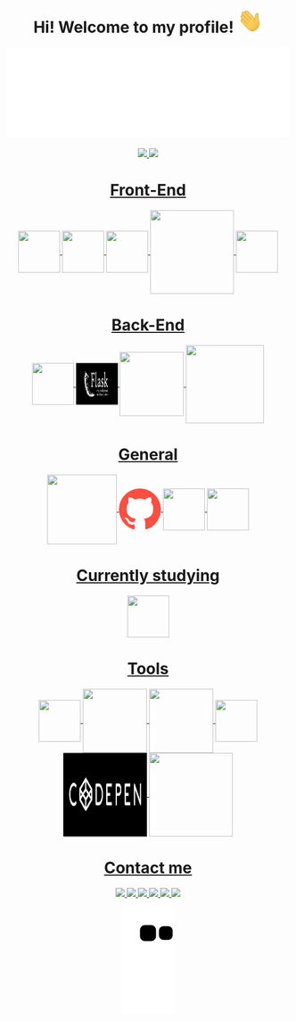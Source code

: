 <!-- Main Title -->
<div align="center">
  <h1>Hi! Welcome to my profile! <img height="45" width="45" src="Hi.gif"></h1>
  <img src="Header.svg">
  <br>
  <br>

  <!-- Stats -->
  <a href="https://github.com/Erick-Pavani">
  <img height="180em" src="https://github-readme-stats.vercel.app/api?username=Erick-Pavani&show_icons=true&theme=tokyonight&include_all_commits=true&count_private=true" />
  <img height="180em" src="https://github-readme-stats.vercel.app/api/top-langs/?username=Erick-Pavani&layout=compact&langs_count=7&theme=tokyonight" />
  
  <!-- Front-End -->
  <h1>Front-End</h1>
  <img align="center" justify="left" height="75" width="75" src="https://cdn.jsdelivr.net/gh/devicons/devicon/icons/html5/html5-plain-wordmark.svg" />
  <img align="center" height="75" width="75" src="https://cdn.jsdelivr.net/gh/devicons/devicon/icons/css3/css3-plain-wordmark.svg" />
  <img align="center" height="75" width="75" src="https://cdn.jsdelivr.net/gh/devicons/devicon/icons/bootstrap/bootstrap-original-wordmark.svg" />       
  <img align="center" height="150" width="150" src="https://cdn.jsdelivr.net/gh/devicons/devicon/icons/tailwindcss/tailwindcss-original-wordmark.svg" />
  <img align="center" height="75" width="75" src="https://cdn.jsdelivr.net/gh/devicons/devicon/icons/javascript/javascript-plain.svg" />

  <!-- Back-End -->
  <h1>Back-End</h1>
  <img align="center" height="75" width="75" src="https://cdn.jsdelivr.net/gh/devicons/devicon/icons/python/python-original.svg" />
  <img align="center" height="75" width="75" src="Flask-logo.png" />
  <img align="center" height="115" width="115" src="https://cdn.jsdelivr.net/gh/devicons/devicon/icons/django/django-plain-wordmark.svg" />
  <img align="center" height="140" width="140" src="https://cdn.jsdelivr.net/gh/devicons/devicon/icons/mysql/mysql-original-wordmark.svg" />

  <!-- Gerais -->
  <h1>General</h1>
  <img align="center" height="125" width="125" src="https://cdn.jsdelivr.net/gh/devicons/devicon/icons/git/git-plain-wordmark.svg" />
  <img align="center" height="75" width="75" src="github.png" />
  <img align="center" height="75" width="75" src="https://cdn.jsdelivr.net/gh/devicons/devicon/icons/vscode/vscode-original-wordmark.svg" />
  <img align="center" height="75" width="75" src="https://cdn.jsdelivr.net/gh/devicons/devicon/icons/selenium/selenium-original.svg" />

  <!-- Estudando -->
  <h1>Currently studying</h1>
  <img align="center" height="75" width="75" src="https://cdn.jsdelivr.net/gh/devicons/devicon/icons/react/react-original-wordmark.svg" />
  
  <!-- Ferramentas -->
  <h1>Tools</h1>
  <img align="center" height="75" width="75" src="https://cdn.jsdelivr.net/gh/devicons/devicon/icons/jupyter/jupyter-original-wordmark.svg" />
  <img align="center" height="115" width="115" src="https://cdn.jsdelivr.net/gh/devicons/devicon/icons/anaconda/anaconda-original-wordmark.svg" />
  <img align="center" height="115" width="115" src="https://cdn.jsdelivr.net/gh/devicons/devicon/icons/google/google-original-wordmark.svg" />
  <img align="center" height="75" width="75" src="https://cdn.jsdelivr.net/gh/devicons/devicon/icons/chrome/chrome-original-wordmark.svg" />
  <img align="center" height="150" width="150" src="codepen_logo.png" />
  <img align="center" height="150" width="150" src="https://cdn.jsdelivr.net/gh/devicons/devicon/icons/pycharm/pycharm-original-wordmark.svg" />        
  
  <!-- Links para contato -->
  <h1>Contact me</h1>
  <!--   Facebook -->
  <a href="https://www.facebook.com/erick.pavani" target="_blank">
    <img src="https://img.shields.io/badge/Facebook-1877F2?style=for-the-badge&logo=facebook&logoColor=white">
  </a>
  <!-- Instagram -->
  <a href="https://www.instagram.com/erick_pss" target="_blank">
    <img src="https://img.shields.io/badge/Instagram-E4405F?style=for-the-badge&logo=instagram&logoColor=white">
  </a>
  <!-- Twitter -->
  <a href="https://twitter.com/erick_pavani" target="_blank">
    <img src="https://img.shields.io/badge/Twitter-1DA1F2?style=for-the-badge&logo=twitter&logoColor=white">
  </a>
  <!-- Youtube -->
  <a href="https://www.youtube.com/channel/UC8GxBzTm2bfg1cqmz8ZEqUw" target="_blank">
    <img src="https://img.shields.io/badge/YouTube-FF0000?style=for-the-badge&logo=youtube&logoColor=white">
  </a>
  <!-- Email -->
  <a href="mailto:erickspavanii@gmail.com">
    <img src="https://img.shields.io/badge/-Gmail-%23333?style=for-the-badge&logo=gmail&logoColor=white">
  </a>
  <!-- Linkedin -->
  <a href="https://www.linkedin.com/in/erick-sylvestrin-pavani-84a018230/" target="_blank">
    <img src="https://img.shields.io/badge/LinkedIn-0077B5?style=for-the-badge&logo=linkedin&logoColor=white">
  </a>

  <!-- Cobrinha dos commits -->
  ![Snake animation](https://github.com/Erick-Pavani/Erick-Pavani/blob/output/github-contribution-grid-snake.svg)

</div>
